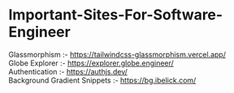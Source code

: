 # Important-Sites-For-Software-Engineer

Glassmorphism :- https://tailwindcss-glassmorphism.vercel.app/ 
<br />
Globe Explorer :- https://explorer.globe.engineer/
<br />
Authentication :- https://authjs.dev/
<br />
Background Gradient Snippets :- https://bg.ibelick.com/
